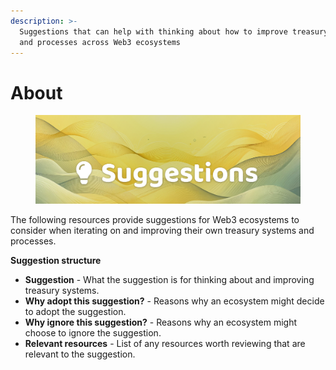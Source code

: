 ```yaml
---
description: >-
  Suggestions that can help with thinking about how to improve treasury systems
  and processes across Web3 ecosystems
---
```


# About

<figure><img src=".gitbook/assets/suggestions-header-generated.png" alt=""><figcaption></figcaption></figure>



The following resources provide suggestions for Web3 ecosystems to consider when iterating on and improving their own treasury systems and processes.&#x20;



**Suggestion structure**

* **Suggestion** - What the suggestion is for thinking about and improving treasury systems.
* **Why adopt this suggestion?** - Reasons why an ecosystem might decide to adopt the suggestion.
* **Why ignore this suggestion?** - Reasons why an ecosystem might choose to ignore the suggestion.
* **Relevant resources** - List of any resources worth reviewing that are relevant to the suggestion.
